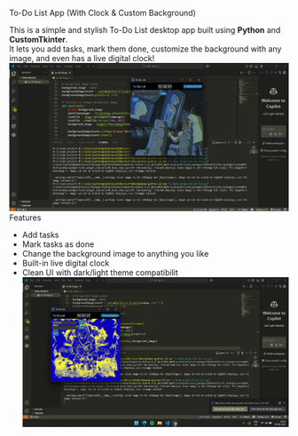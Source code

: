 To-Do List App (With Clock & Custom Background)

This is a simple and stylish To-Do List desktop app built using **Python** and **CustomTkinter**.  
It lets you add tasks, mark them done, customize the background with any image, and even has a live digital clock!
![Image Alt](https://github.com/wu-tangyatharthsingh/To-Do-List-with-customizable-background/blob/db24df69dd10aa474f688bde6ade6b2abec4a2ff/Screenshot%202025-08-04%20153208.png)
Features
- Add tasks
- Mark tasks as done
- Change the background image to anything you like
- Built-in live digital clock
- Clean UI with dark/light theme compatibilit
![Image Alt](https://github.com/wu-tangyatharthsingh/To-Do-List-with-customizable-background/blob/43db722b6caf6136c495aaf03ff7668a660e6b00/Screenshot%202025-08-04%20165442.png)
